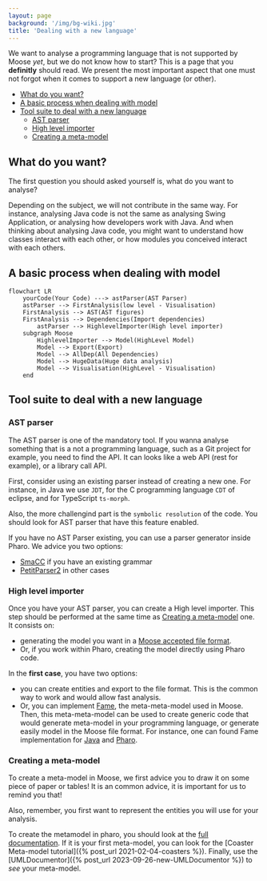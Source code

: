 ```yaml
---
layout: page
background: '/img/bg-wiki.jpg'
title: 'Dealing with a new language'
---
```


We want to analyse a programming language that is not supported by Moose *yet*, but we do not know how to start?
This is a page that you **definitly** should read.
We present the most important aspect that one must not forgot when it comes to support a new language (or other).

- [What do you want?](#what-do-you-want)
- [A basic process when dealing with model](#a-basic-process-when-dealing-with-model)
- [Tool suite to deal with a new language](#tool-suite-to-deal-with-a-new-language)
  - [AST parser](#ast-parser)
  - [High level importer](#high-level-importer)
  - [Creating a meta-model](#creating-a-meta-model)


## What do you want?

The first question you should asked yourself is, what do you want to analyse?

Depending on the subject, we will not contribute in the same way.
For instance, analysing Java code is not the same as analysing Swing Application, or analysing how developers work with Java.
And when thinking about analysing Java code, you might want to understand how classes interact with each other, or how modules you conceived interact with each others.

## A basic process when dealing with model

```mermaid!
flowchart LR
    yourCode(Your Code) ---> astParser(AST Parser)
    astParser --> FirstAnalysis(low level - Visualisation)
    FirstAnalysis --> AST(AST figures)
    FirstAnalysis --> Dependencies(Import dependencies)
        astParser --> HighlevelImporter(High level importer)
    subgraph Moose
        HighlevelImporter --> Model(HighLevel Model)
        Model --> Export(Export)
        Model --> AllDep(All Dependencies)
        Model --> HugeData(Huge data analysis)
        Model --> Visualisation(HighLevel - Visualisation)
    end
```

## Tool suite to deal with a new language

### AST parser

The AST parser is one of the mandatory tool.
If you wanna analyse something that is a not a programming language, such as a Git project for example, you need to find the API. It can looks like a web API (rest for example), or a library call API.

First, consider using an existing parser instead of creating a new one.
For instance, in Java we use `JDT`, for the C programming language `CDT` of eclipse, and for TypeScript `ts-morph`.

Also, the more challengind part is the `symbolic resolution` of the code.
You should look for AST parser that have this feature enabled.

If you have no AST Parser existing, you can use a parser generator inside Pharo. We advice you two options:

- [SmaCC](https://books.pharo.org/booklet-Smacc/) if you have an existing grammar
- [PetitParser2](https://kursjan.github.io/petitparser2/) in other cases

### High level importer

Once you have your AST parser, you can create a High level importer.
This step should be performed at the same time as [Creating a meta-model](#creating-a-meta-model) one.
It consists on:

- generating the model you want in a [Moose accepted file format](https://modularmoose.org/moose-wiki/Users/file-format).
- Or, if you work within Pharo, creating the model directly using Pharo code.

In the **first case**, you have two options:

- you can create entities and export to the file format. This is the common way to work and would allow fast analysis.
- Or, you can implement [Fame](https://modularmoose.org/moose-wiki/Developers/Fame), the meta-meta-model used in Moose. Then, this meta-meta-model can be used to create generic code that would generate meta-model in your programming language, or generate easily model in the Moose file format. For instance, one can found Fame implementation for [Java](https://github.com/moosetechnology/FameJava) and [Pharo](https://github.com/moosetechnology/Fame).

### Creating a meta-model

To create a meta-model in Moose, we first advice you to draw it on some piece of paper or tables!
It is an common advice, it is important for us to remind you that!

Also, remember, you first want to represent the entities you will use for your analysis.

To create the metamodel in pharo, you should look at the [full documentation](https://modularmoose.org/moose-wiki/Developers/CreateNewMetamodel).
If it is your first meta-model, you can look for the [Coaster Meta-model tutorial]({% post_url 2021-02-04-coasters %}).
Finally, use the [UMLDocumentor]({% post_url 2023-09-26-new-UMLDocumentor %}) to *see* your meta-model.

